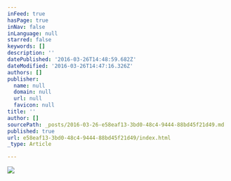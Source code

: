 ```yaml
---
inFeed: true
hasPage: true
inNav: false
inLanguage: null
starred: false
keywords: []
description: ''
datePublished: '2016-03-26T14:48:59.682Z'
dateModified: '2016-03-26T14:47:16.326Z'
authors: []
publisher:
  name: null
  domain: null
  url: null
  favicon: null
title: ''
author: []
sourcePath: _posts/2016-03-26-e58eaf13-3bd0-48c4-9444-88bd45f21d49.md
published: true
url: e58eaf13-3bd0-48c4-9444-88bd45f21d49/index.html
_type: Article

---
```

![](https://the-grid-user-content.s3-us-west-2.amazonaws.com/388d9cfd-adbd-4ba5-8824-c3689d3a51b6.jpg)